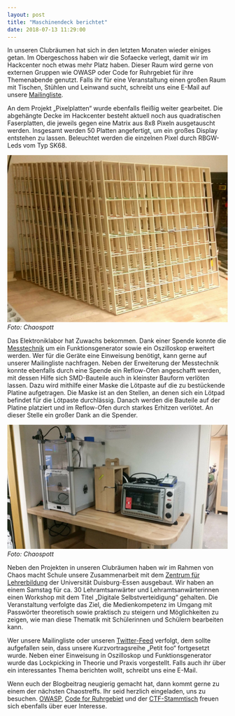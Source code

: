 ```yaml
---
layout: post
title: "Maschinendeck berichtet"
date: 2018-07-13 11:29:00
---
```

In unseren Clubräumen hat sich in den letzten Monaten wieder einiges getan. Im Obergeschoss haben wir die Sofaecke verlegt, damit wir im Hackcenter noch etwas mehr Platz haben. Dieser Raum wird gerne von externen Gruppen wie OWASP oder Code for Ruhrgebiet für ihre Themenabende genutzt. Falls ihr für eine Veranstaltung einen großen Raum mit Tischen, Stühlen und Leinwand sucht, schreibt uns eine E-Mail auf unsere [Mailingliste](https://lists.chaospott.de/listinfo/discuss).

An dem Projekt „Pixelplatten“ wurde ebenfalls fleißig weiter gearbeitet. Die abgehängte Decke im Hackcenter besteht aktuell noch aus quadratischen Faserplatten, die jeweils gegen eine Matrix aus 8x8 Pixeln ausgetauscht werden. Insgesamt werden 50 Platten angefertigt, um ein großes Display entstehen zu lassen. Beleuchtet werden die einzelnen Pixel durch RBGW-Leds vom Typ SK68.

![Quelle: Chaospott](/media/2018-07-14/pixelplatten.jpg)
*Foto: Chaospott*

Das Elektroniklabor hat Zuwachs bekommen. Dank einer Spende konnte die [Messtechnik](https://dokuwiki.chaospott.de/raeume:elab:messtechnik) um ein Funktionsgenerator sowie ein Oszilloskop erweitert werden. Wer für die Geräte eine Einweisung benötigt, kann gerne auf unserer Mailingliste nachfragen. Neben der Erweiterung der Messtechnik konnte ebenfalls durch eine Spende ein Reflow-Ofen angeschafft werden, mit dessen Hilfe sich SMD-Bauteile auch in kleinster Bauform verlöten lassen. Dazu wird mithilfe einer Maske die Lötpaste auf die zu bestückende Platine aufgetragen. Die Maske ist an den Stellen, an denen sich ein Lötpad befindet für die Lötpaste durchlässig. Danach werden die Bauteile auf der Platine platziert und im Reflow-Ofen durch starkes Erhitzen verlötet. An dieser Stelle ein großer Dank an die Spender.

![Quelle: Chaospott](/media/2018-07-14/reflow.jpg)
*Foto: Chaospott*

Neben den Projekten in unseren Clubräumen haben wir im Rahmen von Chaos macht Schule unsere Zusammenarbeit mit dem [Zentrum für Lehrerbildung](https://zlb.uni-due.de/buat/) der Universität Duisburg-Essen ausgebaut. Wir haben an einem Samstag für ca. 30 Lehramtsanwärter und Lehramtsanwärterinnen einen Workshop mit dem Titel „Digitale Selbstverteidigung“ gehalten. Die Veranstaltung verfolgte das Ziel, die Medienkompetenz im Umgang mit Passwörter theoretisch sowie praktisch zu steigern und Möglichkeiten zu zeigen, wie man diese Thematik mit Schülerinnen und Schülern bearbeiten kann.

Wer unsere Mailingliste oder unseren [Twitter-Feed](https://twitter.com/chaospott/) verfolgt, dem sollte aufgefallen sein, dass unsere Kurzvortragsreihe „Petit foo“ fortgesetzt wurde. Neben einer Einweisung in Oszilloskop und Funktionsgenerator wurde das Lockpicking in Theorie und Praxis vorgestellt. Falls auch ihr über ein interessantes Thema berichten wollt, schreibt uns eine E-Mail.

Wenn euch der Blogbeitrag neugierig gemacht hat, dann kommt gerne zu einem der nächsten Chaostreffs. Ihr seid herzlich eingeladen, uns zu besuchen. [OWASP](https://www.owasp.org/index.php/OWASP_German_Chapter_Stammtisch_Initiative/Ruhrpott), [Code for Ruhrgebiet](https://codefor.de/ruhrgebiet/) und der [CTF-Stammtisch](https://dokuwiki.chaospott.de/events:ctf-stammtisch) freuen sich ebenfalls über euer Interesse.